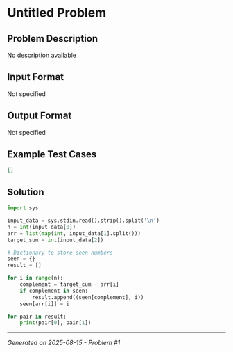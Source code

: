 # Untitled Problem

## Problem Description
No description available

## Input Format
Not specified

## Output Format
Not specified

## Example Test Cases
```json
[]
```

## Solution
```python
import sys

input_data = sys.stdin.read().strip().split('\n')
n = int(input_data[0])
arr = list(map(int, input_data[1].split()))
target_sum = int(input_data[2])

# Dictionary to store seen numbers
seen = {}
result = []

for i in range(n):
    complement = target_sum - arr[i]
    if complement in seen:
        result.append((seen[complement], i))
    seen[arr[i]] = i

for pair in result:
    print(pair[0], pair[1])
```

---
*Generated on 2025-08-15 - Problem #1*